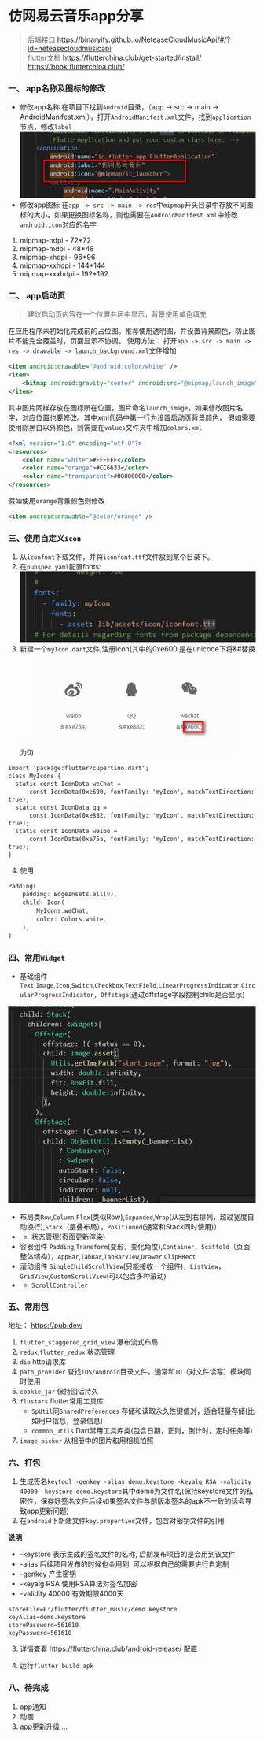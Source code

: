 # 仿网易云音乐app分享
> 后端接口 https://binaryify.github.io/NeteaseCloudMusicApi/#/?id=neteasecloudmusicapi  
> flutter文档 https://flutterchina.club/get-started/install/ https://book.flutterchina.club/


### 一、 app名称及图标的修改
- 修改app名称
在项目下找到`Android`目录，（app -> src -> main -> AndroidManifest.xml），打开`AndroidManifest.xml`文件，找到`application`节点，修改`label`
![img](/images/1.png)
- 修改app图标
在`app -> src -> main -> res`中`mipmap`开头目录中存放不同图标的大小。如果更换图标名称，则也需要在`AndroidManifest.xml`中修改`android:icon`对应的名字  
1. mipmap-hdpi - 72*72
2. mipmap-mdpi - 48*48
3. mipmap-xhdpi - 96*96
4. mipmap-xxhdpi - 144*144
5. mipmap-xxxhdpi - 192*192

### 二、 app启动页
>建议启动页内容在一个位置并居中显示，背景使用单色填充

在应用程序未初始化完成前的占位图。推荐使用透明图，并设置背景颜色，防止图片不能完全覆盖时，页面显示不协调。
使用方法： 打开`app -> src -> main -> res -> drawable -> launch_background.xml`文件增加
```xml
<item android:drawable="@android:color/white" />
<item>
    <bitmap android:gravity="center" android:src="@mipmap/launch_image" />
</item>
```
其中图片同样存放在图标所在位置，图片命名`launch_image`，如果修改图片名字，对应位置也要修改。其中xml代码中第一行为设置启动页背景颜色，
假如需要使用除黑白以外颜色，则需要在`values`文件夹中增加`colors.xml`
```xml
<?xml version="1.0" encoding="utf-8"?>
<resources>
    <color name="white">#FFFFFF</color>
    <color name="orange">#CC6633</color>
    <color name="transparent">#00000000</color>
</resources>
```
假如使用`orange`背景颜色则修改
```xml
<item android:drawable="@color/orange" />
```
### 三、使用自定义`icon`
1. 从`iconfont`下载文件，并将`iconfont.ttf`文件放到某个目录下。
2. 在`pubspec.yaml`配置fonts:  
![img](/images/icon.png)
3. 新建一个`myIcon.dart`文件,注册icon(其中的0xe600,是在unicode下将&#替换为0)
![img](/images/icon2.png)  
```
import 'package:flutter/cupertino.dart';
class MyIcons {
  static const IconData weChat =
      const IconData(0xe600, fontFamily: 'myIcon', matchTextDirection: true);
  static const IconData qq =
      const IconData(0xe882, fontFamily: 'myIcon', matchTextDirection: true);
  static const IconData weibo =
      const IconData(0xe75a, fontFamily: 'myIcon', matchTextDirection: true);
}
```
4. 使用
```dart
Padding(
    padding: EdgeInsets.all(0),
    child: Icon(
        MyIcons.weChat,
        color: Colors.white,
    ),
)
```


### 四、常用`Widget`
- 基础组件`Text`,`Image`,`Icon`,`Switch`,`Checkbox`,`TextField`,`LinearProgressIndicator`,`CircularProgressIndicator`，`Offstage`(通过offstage字段控制child是否显示)   

![img](/images/offstage.png)
- 布局类`Row`,`Column`,`Flex`(类似Row),`Expanded`,`Wrap`(从左到右排列，超过宽度自动换行),`Stack`（层叠布局），`Positioned`(通常和Stack同时使用)）
- - 状态管理(页面更新渲染)
- 容器组件 `Padding`,`Transform`(变形，变化角度),`Container`，`Scaffold`（页面整体结构），`AppBar`,`TabBar`,`TabBarView`,`Drawer`,`ClipRRect`
- 滚动组件 `SingleChildScrollView`(只能接收一个组件)，`ListView`，`GridView`,`CustomScrollView`(可以包含多种滚动)
- - `ScrollController`

### 五、常用包
地址： https://pub.dev/

1. `flutter_staggered_grid_view` 瀑布流式布局
2. `redux`,`flutter_redux` 状态管理
3. `dio` http请求库
4. `path_provider` 查找`iOS/Android`目录文件，通常和`IO`（对文件读写）模块同时使用
5. `cookie_jar` 保持回话持久
6. `flustars` flutter常用工具库
   - `SpUtil`同`SharedPreferences` 存储和读取永久性键值对，适合轻量存储(比如用户信息，登录信息)
   - `common_utils` Dart常用工具库类(包含日期，正则，倒计时，定时任务等) 
7. `image_picker` 从相册中的图片和用相机拍照


### 六、打包
1. 生成签名`keytool -genkey -alias demo.keystore -keyalg RSA -validity 40000 -keystore demo.keystore`其中demo为文件名(保持keystore文件的私密性，保存好签名文件后续如果签名文件与前版本签名的apk不一致的话会导致app更新问题)
2. 在`android`下新建文件`key.properties`文件，包含对密钥文件的引用  

**说明**
- -keystore 表示生成的签名文件的名称, 后期发布项目的是会用到该文件
- -alias 后续项目发布的时候也会用到, 可以根据自己的需要进行自定制
- -genkey 产生密钥
- -keyalg RSA 使用RSA算法对签名加密
- -validity 40000 有效期限4000天
```
storeFile=E:/flutter/flutter_music/demo.keystore
keyAlias=demo.keystore
storePassword=561610
keyPassword=561610
```
3. 详情查看 https://flutterchina.club/android-release/  配置

4. 运行`flutter build apk`

### 八、待完成
1. app通知
2. 动画
3. app更新升级
...

